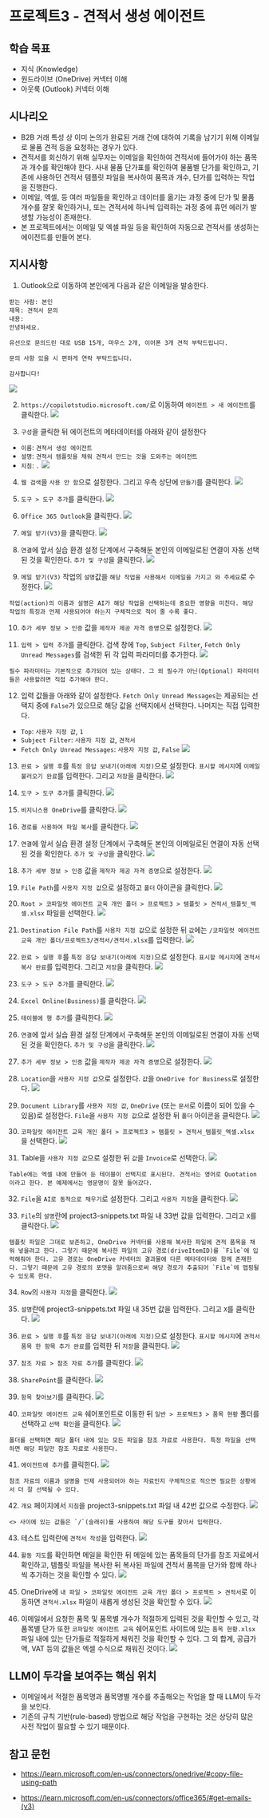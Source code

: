 # 프로젝트3 - 견적서 생성 에이전트

## 학습 목표
- 지식 (Knowledge)
- 원드라이브 (OneDrive) 커넥터 이해
- 아웃룩 (Outlook) 커넥터 이해

## 시나리오
- B2B 거래 특성 상 이미 논의가 완료된 거래 건에 대하여 기록을 남기기 위해 이메일로 물품 견적 등을 요청하는 경우가 있다.
- 견적서를 회신하기 위해 실무자는 이메일을 확인하여 견적서에 들어가야 하는 품목과 개수를 확인해야 한다. 사내 물품 단가표를 확인하여 물품별 단가를 확인하고, 기존에 사용하던 견적서 템플릿 파일을 복사하여 품목과 개수, 단가를 입력하는 작업을 진행한다. 
- 이메일, 엑셀, 등 여러 파일들을 확인하고 데이터를 옮기는 과정 중에 단가 및 물품 개수를 잘못 확인하거나, 또는 견적서에 하나씩 입력하는 과정 중에 휴먼 에러가 발생할 가능성이 존재한다. 
- 본 프로젝트에서는 이메일 및 엑셀 파일 등을 확인하여 자동으로 견적서를 생성하는 에이전트를 만들어 본다.

## 지시사항

1. Outlook으로 이동하여 본인에게 다음과 같은 이메일을 발송한다.
```
받는 사람: 본인
제목: 견적서 문의
내용:
안녕하세요.

유선으로 문의드린 대로 USB 15개, 마우스 2개, 이어폰 3개 견적 부탁드립니다.

문의 사항 있을 시 편하게 연락 부탁드립니다.

감사합니다!
```
![](../../imgs/03-quotation-generating-agent/01.PNG)

2. `https://copilotstudio.microsoft.com/`로 이동하여 `에이전트 > 새 에이전트`를 클릭한다.
![](../../imgs/03-quotation-generating-agent/02.PNG)

3. `구성`을 클릭한 뒤 에이전트의 메타데이터를 아래와 같이 설정한다
- `이름`: `견적서 생성 에이전트`
- `설명`: `견적서 템플릿을 채워 견적서 만드는 것을 도와주는 에이전트`
- `지침`: `.` 
![](../../imgs/03-quotation-generating-agent/03.PNG)

4. `웹 검색`을 `사용 안 함`으로 설정한다. 그리고 우측 상단에 `만들기`를 클릭한다.
![](../../imgs/03-quotation-generating-agent/04.PNG)

5. `도구 > 도구 추가`를 클릭한다.
![](../../imgs/03-quotation-generating-agent/05.PNG)

6. `Office 365 Outlook`을 클릭한다.
![](../../imgs/03-quotation-generating-agent/06.PNG)

7. `메일 받기(V3)`을 클릭한다.
![](../../imgs/03-quotation-generating-agent/07.PNG)

8. `연결`에 앞서 실습 환경 설정 단계에서 구축해둔 본인의 이메일로된 연결이 자동 선택된 것을 확인한다. `추가 및 구성`을 클릭한다.
![](../../imgs/03-quotation-generating-agent/08.PNG)

9. `메일 받기(V3)` 작업의 `설명`값을 `해당 작업을 사용해서 이메일을 가지고 와 주세요`로 수정한다.
![](../../imgs/03-quotation-generating-agent/09.PNG)

```{Note}
작업(action)의 이름과 설명은 AI가 해당 작업을 선택하는데 중요한 영향을 미친다. 해당 작업의 특징과 언제 사용되어야 하는지 구체적으로 적어 줄 수록 좋다.
```

10. `추가 세부 정보 > 인증` 값을 `제작자 제공 자격 증명`으로 설정한다.
![](../../imgs/03-quotation-generating-agent/10.PNG)

11. `입력 > 입력 추가`를 클릭한다. 검색 창에 `Top`, `Subject Filter`, `Fetch Only Unread Messages`를 검색한 뒤 각 입력 파라미터를 추가한다.
![](../../imgs/03-quotation-generating-agent/11.PNG)

```{Note}
필수 파라미터는 기본적으로 추가되어 있는 상태다. 그 외 필수가 아닌(Optional) 파라미터들은 사용할려면 직접 추가해야 한다.
```

12. 입력 값들을 아래와 같이 설정한다. `Fetch Only Unread Messages`는 제공되는 선택지 중에 `False`가 있으므로 해당 값을 선택지에서 선택한다. 나머지는 직접 입력한다.
- `Top`: `사용자 지정 값`, `1`
- `Subject Filter`: `사용자 지정 값`, `견적서`
- `Fetch Only Unread Messages`: `사용자 지정 값`, `False`
![](../../imgs/03-quotation-generating-agent/12.PNG)

13. `완료 > 실행 후`를 `특정 응답 보내기(아래에 지정)`으로 설정한다. `표시할 메시지`에 `이메일 불러오기 완료`를 입력한다. 그리고 `저장`을 클릭한다.
![](../../imgs/03-quotation-generating-agent/13.PNG)

14. `도구 > 도구 추가`를 클릭한다.
![](../../imgs/03-quotation-generating-agent/14.PNG)

15. `비지니스용 OneDrive`를 클릭한다.
![](../../imgs/03-quotation-generating-agent/15.PNG)

16. `경로를 사용하여 파일 복사`를 클릭한다.
![](../../imgs/03-quotation-generating-agent/16.PNG)

17. `연결`에 앞서 실습 환경 설정 단계에서 구축해둔 본인의 이메일로된 연결이 자동 선택된 것을 확인한다. `추가 및 구성`을 클릭한다.
![](../../imgs/03-quotation-generating-agent/17.PNG)

18. `추가 세부 정보 > 인증` 값을 `제작자 제공 자격 증명`으로 설정한다.
![](../../imgs/03-quotation-generating-agent/18.PNG)

19. `File Path`를 `사용자 지정 값`으로 설정하고 `폴더` 아이콘을 클릭한다.
![](../../imgs/03-quotation-generating-agent/19.PNG)

20. `Root > 코파일럿 에이전트 교육 개인 폴더 > 프로젝트3 > 템플릿 > 견적서_템플릿_엑셀.xlsx` 파일을 선택한다.
![](../../imgs/03-quotation-generating-agent/20.PNG)

21. `Destination File Path`를 `사용자 지정 값`으로 설정한 뒤 `값`에는 `/코파일럿 에이전트 교육 개인 폴더/프로젝트3/견적서/견적서.xlsx`를 입력한다.
![](../../imgs/03-quotation-generating-agent/21.PNG)

22. `완료 > 실행 후`를 `특정 응답 보내기(아래에 지정)`으로 설정한다. `표시할 메시지`에 `견적서 복사 완료`를 입력한다. 그리고 `저장`을 클릭한다.
![](../../imgs/03-quotation-generating-agent/22.PNG)

23. `도구 > 도구 추가`를 클릭한다.
![](../../imgs/03-quotation-generating-agent/23.PNG)

24. `Excel Online(Business)`를 클릭한다.
![](../../imgs/03-quotation-generating-agent/24.PNG)

25. `테이블에 행 추가`를 클릭한다.
![](../../imgs/03-quotation-generating-agent/25.PNG)

26. `연결`에 앞서 실습 환경 설정 단계에서 구축해둔 본인의 이메일로된 연결이 자동 선택된 것을 확인한다. `추가 및 구성`을 클릭한다.
![](../../imgs/03-quotation-generating-agent/26.PNG)

27. `추가 세부 정보 > 인증` 값을 `제작자 제공 자격 증명`으로 설정한다.
![](../../imgs/03-quotation-generating-agent/27.PNG)

28. `Location`을 `사용자 지정 값`으로 설정한다. `값`을 `OneDrive for Business`로 설정한다.
![](../../imgs/03-quotation-generating-agent/28.PNG)

29. `Document Library`를 `사용자 지정 값`, `OneDrive` (또는 `문서`로 이름이 되어 있을 수 있음)로 설정한다. `File`을 `사용자 지정 값`으로 설정한 뒤 `폴더` 아이콘을 클릭한다.
![](../../imgs/03-quotation-generating-agent/29.PNG)

30. `코파일럿 에이전트 교육 개인 폴더 > 프로젝트3 > 템플릿 > 견적서_템플릿_엑셀.xlsx`을 선택한다.
![](../../imgs/03-quotation-generating-agent/30.PNG)

31. Table을 `사용자 지정 값`으로 설정한 뒤 `값`을 `Invoice`로 선택한다.
![](../../imgs/03-quotation-generating-agent/31.PNG)

```{Note}
Table에는 엑셀 내에 만들어 둔 테이블이 선택지로 표시된다. 견적서는 영어로 Quotation이라고 한다. 본 예제에서는 영문명이 잘못 들어갔다.
```

32. `File`을 `AI로 동적으로 채우기`로 설정한다. 그리고 `사용자 지정`을 클릭한다.
![](../../imgs/03-quotation-generating-agent/32.PNG)

33. `File`의 `설명`란에 project3-snippets.txt 파일 내 33번 값을 입력한다. 그리고 `X`를 클릭한다.
![](../../imgs/03-quotation-generating-agent/33.PNG)

```{Note}
템플릿 파일은 그대로 보존하고, OneDrive 커넥터를 사용해 복사한 파일에 견적 품목을 채워 넣을려고 한다. 그렇기 때문에 복사한 파일의 고유 경로(driveItemID)를 `File`에 입력해줘야 한다. 고유 경로는 OneDrive 커넥터의 결과물에 다른 메타데이터와 함께 존재한다. 그렇기 때문에 고유 경로의 포맷을 알려줌으로써 해당 경로가 추출되어 `File`에 맵핑될 수 있도록 한다.
```

34. `Row`의 `사용자 지정`을 클릭한다.
![](../../imgs/03-quotation-generating-agent/34.PNG)

35. `설명`란에 project3-snippets.txt 파일 내 35번 값을 입력한다. 그리고 `X`를 클릭한다.
![](../../imgs/03-quotation-generating-agent/35.PNG)

36. `완료 > 실행 후`를 `특정 응답 보내기(아래에 지정)`으로 설정한다. `표시할 메시지`에 `견적서 품목 한 항목 추가 완료`를 입력한 뒤 `저장`을 클릭한다.
![](../../imgs/03-quotation-generating-agent/36.PNG)

37. `참조 자료 > 참조 자료 추가`를 클릭한다.
![](../../imgs/03-quotation-generating-agent/37.PNG)

38. `SharePoint`를 클릭한다.
![](../../imgs/03-quotation-generating-agent/38.PNG)

39. `항목 찾아보기`를 클릭한다.
![](../../imgs/03-quotation-generating-agent/39.PNG)

40. `코파일럿 에이전트 교육` 쉐어포인트로 이동한 뒤 `일반 > 프로젝트3 > 품목 현황` 폴더를 선택하고 `선택 확인`을 클릭한다.
![](../../imgs/03-quotation-generating-agent/40.PNG)

```{Note}
폴더를 선택하면 해당 폴더 내에 있는 모든 파일을 참조 자료로 사용한다. 특정 파일을 선택하면 해당 파일만 참조 자료로 사용한다.
```

41. `에이전트에 추가`를 클릭한다.
![](../../imgs/03-quotation-generating-agent/41.PNG)

```{Note}
참조 자료의 이름과 설명을 언제 사용되어야 하는 자료인지 구체적으로 적으면 필요한 상황에서 더 잘 선택될 수 있다.
```

42. `개요` 페이지에서 `지침`을 project3-snippets.txt 파일 내 42번 값으로 수정한다. 
![](../../imgs/03-quotation-generating-agent/42.PNG)

```{Note}
<> 사이에 있는 값들은 `/`(슬래쉬)를 사용하여 해당 도구를 찾아서 입력한다.
```

43. 테스트 입력란에 `견적서 작성`을 입력한다.
![](../../imgs/03-quotation-generating-agent/43.PNG)

44. `활동 지도`를 확인하면 메일을 확인한 뒤 메일에 있는 품목들의 단가를 참조 자료에서 확인하고, 템플릿 파일을 복사한 뒤 복사된 파일에 견적서 품목을 단가와 함께 하나씩 추가하는 것을 확인할 수 있다.
![](../../imgs/03-quotation-generating-agent/44.PNG)

45. OneDrive에 `내 파일 > 코파일럿 에이전트 교육 개인 폴더 > 프로젝트 > 견적서`로 이동하면 `견적서.xlsx` 파일이 새롭게 생성된 것을 확인할 수 있다.
![](../../imgs/03-quotation-generating-agent/45.PNG)

46. 이메일에서 요청한 품목 및 품목별 개수가 적절하게 입력된 것을 확인할 수 있고, 각 품목별 단가 또한 `코파일럿 에이전트 교육` 쉐어포인트 사이트에 있는 `품목 현황.xlsx` 파일 내에 있는 단가들로 적절하게 채워진 것을 확인할 수 있다. 그 외 합계, 공급가액, VAT 등의 값들은 엑셀 수식으로 채워진 것이다.
![](../../imgs/03-quotation-generating-agent/46.PNG)

## LLM이 두각을 보여주는 핵심 위치
- 이메일에서 적절한 품목명과 품목명별 개수를 추출해오는 작업을 할 때 LLM이 두각을 보인다.
- 기존의 규칙 기반(rule-based) 방법으로 해당 작업을 구현하는 것은 상당히 많은 사전 작업이 필요할 수 있기 때문이다.

## 참고 문헌
- https://learn.microsoft.com/en-us/connectors/onedrive/#copy-file-using-path

- https://learn.microsoft.com/en-us/connectors/office365/#get-emails-(v3)